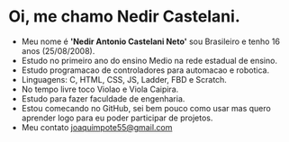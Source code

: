 


# Oi, me chamo Nedir Castelani.

* Meu nome é **'Nedir Antonio Castelani Neto'** sou Brasileiro e tenho 16 anos (25/08/2008).
* Estudo no primeiro ano do ensino Medio na rede estadual de ensino.
* Estudo programacao de controladores para automacao e robotica.
* Linguagens: C, HTML, CSS, JS, Ladder, FBD e Scratch.
* No tempo livre toco Violao e Viola Caipira.
* Estudo para fazer faculdade de engenharia.
* Estou comecando no GitHub, sei bem pouco como usar mas quero aprender logo para eu poder participar de projetos.
* Meu contato     joaquimpote55@gmail.com

<!--

# Ja reformei diversos aparelhos antigos 

-Vitrola 
-Amp. e equalizador
-Radio
-Multimetro Analogico

# Tambem ja fiz montagem de projetos autorais

-Cronometro de Xadrez feito com arduino
-Seguidor de Sinais
-Carregador de Bateria com transformador de micro-ondas
-Fonte ajustavel com protecao de curto circuito e sobrecorrente (essa me deu trabalho)

# Trabalhos

Ja automatizei varias maquinas com o auxilio de PLCs e Inversores de frequencia 

-Afiadora de facas
-Transadora de cordas
-Torno mecanico
-Serras
-Martelos de Cravacao de estacas




-->

